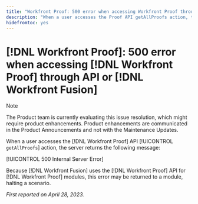 ```yaml
---
title: "Workfront Proof: 500 error when accessing Workfront Proof through API or Workfront Fusion"
description: "When a user accesses the Proof API getAllProofs action, the Workfront Proof server returns the  message: 500 Internal Server Error"
hidefromtoc: yes
---
```


# [!DNL Workfront Proof]: 500 error when accessing [!DNL Workfront Proof] through API or [!DNL Workfront Fusion]

>[!NOTE]
>
>The Product team is currently evaluating this issue resolution, which might require product enhancements. Product enhancements are communicated in the Product Announcements and not with the Maintenance Updates.

<!--This article is on Proof and Fusion TOCs-->

When a user accesses the [!DNL Workfront Proof] API [!UICONTROL `getAllProofs`] action, the server returns the following message:

[!UICONTROL 500 Internal Server Error]

Because [!DNL Workfront Fusion] uses the [!DNL Workfront Proof] API for [!DNL Workfront Proof] modules, this error may be returned to a module, halting a scenario.

_First reported on April 28, 2023._

